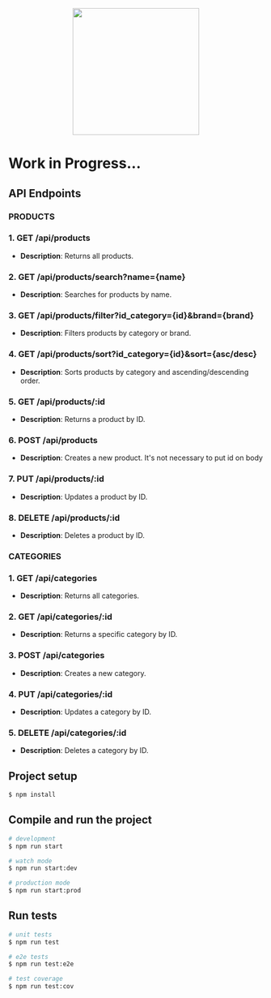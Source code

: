 <p align="center">
  <a target="blank"><img src="https://i.imgur.com/vDeRbsC.png" width="250" /></a>
</p>

# Work in Progress...

## API Endpoints

### PRODUCTS

### 1. GET /api/products
- **Description**: Returns all products.

### 2. GET /api/products/search?name={name}
- **Description**: Searches for products by name.

### 3. GET /api/products/filter?id_category={id}&brand={brand}
- **Description**: Filters products by category or brand.

### 4. GET /api/products/sort?id_category={id}&sort={asc/desc}
- **Description**: Sorts products by category and ascending/descending order.

### 5. GET /api/products/:id
- **Description**: Returns a product by ID.

### 6. POST /api/products
- **Description**: Creates a new product. It's not necessary to put id on body

### 7. PUT /api/products/:id
- **Description**: Updates a product by ID.

### 8. DELETE /api/products/:id
- **Description**: Deletes a product by ID.

### CATEGORIES

### 1. GET /api/categories
- **Description**: Returns all categories.

### 2. GET  /api/categories/:id
- **Description**: Returns a specific category by ID.

### 3. POST  /api/categories
- **Description**: Creates a new category.

### 4. PUT  /api/categories/:id
- **Description**: Updates a category by ID.

### 5. DELETE  /api/categories/:id
- **Description**: Deletes a category by ID.


## Project setup

```bash
$ npm install
```

## Compile and run the project

```bash
# development
$ npm run start

# watch mode
$ npm run start:dev

# production mode
$ npm run start:prod
```

## Run tests

```bash
# unit tests
$ npm run test

# e2e tests
$ npm run test:e2e

# test coverage
$ npm run test:cov
```
